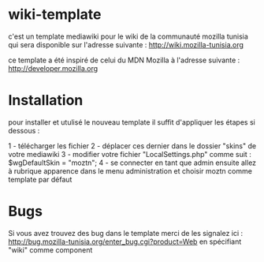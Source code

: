 wiki-template
=============

c'est un template mediawiki pour le wiki de la communauté mozilla tunisia qui sera disponible sur l'adresse suivante : 
http://wiki.mozilla-tunisia.org

ce template a été inspiré de celui du MDN Mozilla à l'adresse suivante : http://developer.mozilla.org

Installation
=============

pour installer et utulisé le nouveau template il suffit d'appliquer les étapes si dessous : 

1 - télécharger les fichier
2 - déplacer ces dernier dans le dossier "skins" de votre mediawiki
3 - modifier votre fichier "LocalSettings.php" comme suit : $wgDefaultSkin = "moztn";
4 - se connecter en tant que admin ensuite allez à rubrique apparence dans le menu administration et choisir moztn comme template par défaut

Bugs
====

Si vous avez trouvez des bug dans le template merci de les signalez ici : 
http://bug.mozilla-tunisia.org/enter_bug.cgi?product=Web
en spécifiant "wiki" comme component
